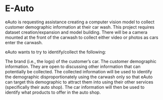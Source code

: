 # E-Auto

eAuto is requesting assistance creating a computer vision model to collect customer demographic information at their car wash.
This project requires dataset creation/expansion and model building. There will be a camera mounted at the front of the carwash to collect either video or photos as cars enter the carwash.

eAuto wants to try to identify/collect the following:

The brand (i.e., the logo) of the customer’s car.
The customer demographic information.
They are open to discussing other information that can potentially be collected. The collected information will be used to identify the demographic disproportionately using the carwash only so that eAuto can target this demographic to attract them into using their other services (specifically their auto shop). The car information will then be used to identify what products to offer in the auto shop.
